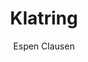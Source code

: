 ---
title: Klatring
level: 1
author: Espen Clausen
language: nb
external: https://espenec.files.wordpress.com/2015/09/lego-mindstorms-del-1-5.pdf
---